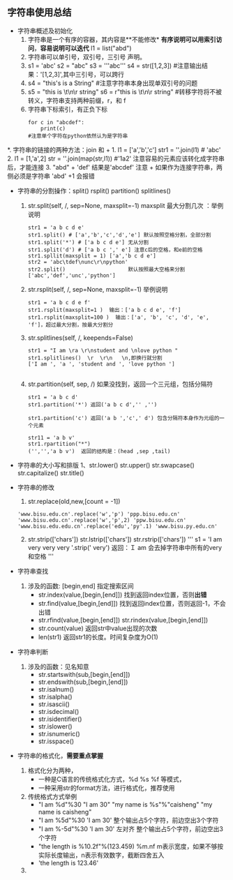 ## 字符串使用总结

* 字符串概述及初始化
	1. 字符串是一个有序的容器，其内容是**不能修改* **有序说明可以用索引访问**，**容易说明可以迭代** l1 = list("abd")
	2. 字符串可以单引号，双引号，三引号 声明。
	3. s1 = 'abc'  s2 = "abc"  s3 = '''abc''' s4 = str([1,2,3]) #注意输出结果：'[1,2,3]',其中三引号，可以跨行
	4. s4 = "this's is a String" #注意字符串本身出现单双引号的问题
	5. s5 = "this is \t\n\r string" s6 = r"this is \t\n\r string" #转移字符将不被转义，字符串支持两种前缀，r，和 f
	6. 字符串下标索引，有正负下标
		```
		for c in "abcdef":
			print(c)
		#注意单个字符在python依然认为是字符串
		```
*. 字符串的链接的两种方法：join 和 +
	1. l1 = ['a','b','c'] str1 = ''.join(l1) # 'abc'
	2. l1 = [1,'a',2] str = ''.join(map(str,l1)) #'1a2' 注意容易的元素应该转化成字符串后，才能连接
	3. "abd" + 'def' 结果是'abcdef' 注意 + 如果作为连接字符串，两侧必须是字符串 'abd' +1 会报错

* 字符串的分割操作：split() rsplit()  partition() splitlines()
	1. str.split(self, /, sep=None, maxsplit=-1) maxsplit 最大分割几次 ：举例说明
		```
		str1 = 'a b c d e'
		str1.split() # ['a','b','c','d','e'] 默认按照空格分割，全部分割
		str1.split('*') # ['a b c d e'] 无从分割
		str1.split('d') # ['a b c ',' e'] 注意c后的空格，和e前的空格
		str1.spllit(maxsplit = 1) ['a','b c d e']
		str2 = 'abc\tdef\nunc\r\npython'
		str2.split() 					默认按照最大空格来分割
		['abc','def','unc','python']
		```
	2. str.rsplit(self, /, sep=None, maxsplit=-1) 举例说明
		```
		str1 = 'a b c d e f'
		str1.rsplit(maxsplit=1 )  输出：['a b c d e', 'f']
		str1.rsplit(maxsplit=100 )  输出：['a', 'b', 'c', 'd', 'e', 'f']，超过最大分割，按最大分割分
		```
	3. str.splitlines(self, /, keepends=False)
		```
		str1 = "I am \ra \r\nstudent and \nlove python "
		str1.splitlines()  \r  \r\n   \n,即换行就分割
		['I am ', 'a ', 'student and ', 'love python ']
	
		```
	4. str.partition(self, sep, /) 如果没找到，返回一个三元组，包括分隔符
		```
		str1 = 'a b c d'
		str1.partition('*') 返回('a b c d','' ,'')
		
		str1.partition('c') 返回('a b ','c',' d') 包含分隔符本身作为元组的一个元素
		
		str11 = 'a b v'
		str1.rpartition("*")
		('','','a b v')  返回的结构是：(head ,sep ,tail)
		```
		
* 字符串的大小写和排版
	1、str.lower()  str.upper() str.swapcase() str.capitalize() str.title()

* 字符串的修改 
	1. str.replace(old,new,[count = -1])
	```
	'www.bisu.edu.cn'.replace('w','p') 'ppp.bisu.edu.cn'
	'www.bisu.edu.cn'.replace('w','p',2) 'ppw.bisu.edu.cn'
	'www.bisu.edu.edu.cn'.replace('edu','py'.1) 'www.bisu.py.edu.cn'	
	```
	2. str.strip(['chars']) 
		str.lstrip(['chars'])
		str.rstrip(['chars'])
		'''
		s1 = 'I am very very very '.strip(' very')
		返回：Ｉ am    会去掉字符串中所有的very 和空格
		'''
* 字符串查找
	1. 涉及的函数: [begin,end] 指定搜索区间
		* str.index(value,[begin,[end]]) 找到返回index位置，否则**出错**
		* str.find(value,[begin,[end]]) 找到返回index位置，否则返回-1，不会出错
		* str.rfind(value,[begin,[end]]) str.rindex(value,[begin,[end]])
		* str.count(value) 返回str中value出现的次数
		* len(str1) 返回str1的长度。时间复杂度为O(1)

* 字符串判断
	1. 涉及的函数：见名知意
		* str.startswith(sub,[begin,[end]])
		* str.endswith(sub,[begin,[end]])
		* str.isalnum()
		* str.isalpha()
		* str.isascii()
		* str.isdecimal()
		* str.isidentifier()
		* str.islower()
		* str.isnumeric()
		* str.isspace()
* 字符串的格式化，**需要重点掌握**
	1. 格式化分为两种，
		* 一种是C语言的传统格式化方式，%d %s %f 等模式，
		*  一种采用str的format方法，进行格式化，推荐使用
	2. 传统格式方式举例
		*  "I am %d"%30   "I am 30"
			"my name is %s"%"caisheng" "my name is caisheng"
		* "I am %5d"%30   'I am    30'  整个输出占5个字符，前边空出3个字符
		* "I am %-5d"%30   'I am    30' 左对齐 整个输出占5个字符，前边空出3个字符
		* "the length is %10.2f"%(123.459)  %m.nf m表示宽度，如果不够按实际长度输出，n表示有效数字，截断四舍五入
		* 'the length is     123.46'
	3. 